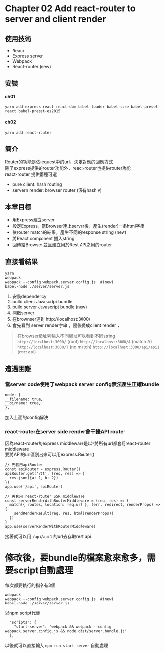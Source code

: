 # Chapter 02 Add react-router to server and client render

## 使用技術
- React
- Express server
- Webpack
- React-router (new)

## 安裝

#### ch01

```
yarn add express react react-dom babel-loader babel-core babel-preset-react babel-preset-es2015
```

#### ch02

```
yarn add react-router
```

## 簡介
Router的功能是依request中的url，決定對應的回應方式   
除了express提供的router功能外，react-router也提供router功能  
react-router 提供兩種可選  
- pure client: hash routing  
- servern render: browser router (沒有hash `#`)  

## 本章目標
- 用Express建立server
- 設定Express，當Browser連上server後，產生(render)一串html字串
- 依router match的結果，產生不同的response string (new)
- 將React component 插入string
- 回傳給Browser
並且建立用於Rest API之用的router

## 直接看結果

```
yarn
webpack
webpack --config webpack.server.config.js  #(new)
babel-node ./server/server.js
```

1. 安裝dependency
2. build client Javascript bundle
3. build server Javascript bundle (new)
4. 開啟server
5. 在brownser連到 http://localhost:3000/
6. 會先看到 server render字串 ，隨後變成client render ，

> 在browser網址列輸入不同網址可以看到不同string
> `http://localhost:3000/` (root)
> `http://localhost:3000/A` (match A)
> `http://localhost:3000/T` (no match)
> `http://localhost:3000/api/api1` (rest api)

## 遭遇困難

### 當server code使用了webpack server config無法產生正確bundle

```
node: {
__filename: true,
__dirname: true,
},
 ```

 加入上面的config解決

 ### react-router在server side render會干擾API router

 因為react-router的express middleware是以`*`將所有url都套用react-router middleware  
 要將API的url區別出來可以用express.Router()

```
// 先套用apiRouter
const apiRouter = express.Router()
apiRouter.get('/tt', (req, res) => {
  res.json({a: 1, b: 2})
})
app.use('/api', apiRouter)

// 再套用 react-router SSR middleware
const serverRenderWithRouterMiddleware = (req, res) => {
  match({ routes, location: req.url }, (err, redirect, renderProps) => {
    sendRenderResult(req, res, html(renderProps))
  })
}
app.use(serverRenderWithRouterMiddleware)

 ```

 接著就可以用 `/api/api1` 的url去存取rest api

# 修改後，要bundle的檔案愈來愈多，需要script自動處理

每次都要執行的指令有3個
```
webpack
webpack --config webpack.server.config.js  #(new)
babel-node ./server/server.js
```

以npm script代替

```
  "scripts": {
    "start-server": "webpack && webpack --config webpack.server.config.js && node dist/server.bundle.js"
  },
```

以後就可以直接輸入 `npm run start-server` 自動處理
